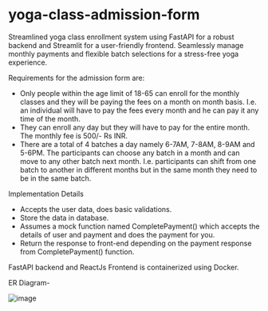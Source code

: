 # yoga-class-admission-form
Streamlined yoga class enrollment system using FastAPI for a robust backend and Streamlit for a user-friendly frontend. Seamlessly manage monthly payments and flexible batch selections for a stress-free yoga experience.

Requirements for the admission form are:
- Only people within the age limit of 18-65 can enroll for the monthly classes and they will
be paying the fees on a month on month basis. I.e. an individual will have to pay the fees
every month and he can pay it any time of the month.
- They can enroll any day but they will have to pay for the entire month. The monthly fee is
500/- Rs INR.
- There are a total of 4 batches a day namely 6-7AM, 7-8AM, 8-9AM and 5-6PM. The
participants can choose any batch in a month and can move to any other batch next
month. I.e. participants can shift from one batch to another in different months but in the
same month they need to be in the same batch.

Implementation Details

- Accepts the user data, does basic validations.
- Store the data in database.
- Assumes a mock function named CompletePayment() which accepts the
details of user and payment and does the payment for you.
- Return the response to front-end depending on the payment response from
CompletePayment() function.

FastAPI backend and ReactJs Frontend is containerized using Docker.

ER Diagram-

![image](https://github.com/AyushModi123/yoga-class-admission-form/assets/99743679/a6e6544f-5009-4d05-9d56-1b64db38ce42)

